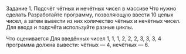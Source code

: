 Задание 1. Подсчёт чётных и нечётных чисел в массиве
Что нужно сделать
Разработайте программу, позволяющую ввести 10 целых чисел, а затем вывести из них количество чётных и нечётных чисел. Для ввода и подсчёта используйте разные циклы.

Что оценивается
Для введённых чисел 1, 1, 1, 2, 2, 2, 3, 3, 3, 4 программа должна вывести: чётных — 4, нечётных — 6.
